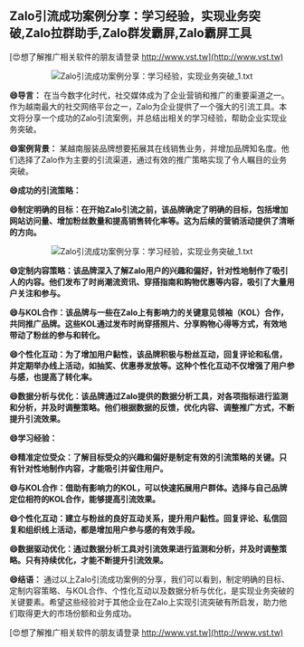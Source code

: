 ## **Zalo引流成功案例分享：学习经验，实现业务突破,Zalo拉群助手,Zalo群发霸屏,Zalo霸屏工具**

[😍想了解推广相关软件的朋友请登录 http://www.vst.tw](http://www.vst.tw)

 <center><img src="https://vst.tw/MP4/tuiguang/png/7.png" alt="Zalo引流成功案例分享：学习经验，实现业务突破_1.txt"></center>

**😄导言：**
在当今数字化时代，社交媒体成为了企业营销和推广的重要渠道之一。作为越南最大的社交网络平台之一，Zalo为企业提供了一个强大的引流工具。本文将分享一个成功的Zalo引流案例，并总结出相关的学习经验，帮助企业实现业务突破。

**😄案例背景：**
某越南服装品牌想要拓展其在线销售业务，并增加品牌知名度。他们选择了Zalo作为主要的引流渠道，通过有效的推广策略实现了令人瞩目的业务突破。

**😄成功的引流策略：**

**😄制定明确的目标：在开始Zalo引流之前，该品牌确定了明确的目标，包括增加网站访问量、增加粉丝数量和提高销售转化率等。这为后续的营销活动提供了清晰的方向。**

 <center><img src="https://vst.tw/MP4/tuiguang/png/2.png" alt="Zalo引流成功案例分享：学习经验，实现业务突破_1.txt"></center>

**😄定制内容策略：该品牌深入了解Zalo用户的兴趣和偏好，针对性地制作了吸引人的内容。他们发布了时尚潮流资讯、穿搭指南和购物优惠等内容，吸引了大量用户关注和参与。**

**😄与KOL合作：该品牌与一些在Zalo上有影响力的关键意见领袖（KOL）合作，共同推广品牌。这些KOL通过发布时尚穿搭照片、分享购物心得等方式，有效地带动了粉丝的参与和转化。**

**😄个性化互动：为了增加用户黏性，该品牌积极与粉丝互动，回复评论和私信，并定期举办线上活动，如抽奖、优惠券发放等。这种个性化互动不仅增强了用户参与感，也提高了转化率。**

**😄数据分析与优化：该品牌通过Zalo提供的数据分析工具，对各项指标进行监测和分析，并及时调整策略。他们根据数据的反馈，优化内容、调整推广方式，不断提升引流效果。**

**😄学习经验：**

**😄精准定位受众：了解目标受众的兴趣和偏好是制定有效的引流策略的关键。只有针对性地制作内容，才能吸引并留住用户。**

**😄与KOL合作：借助有影响力的KOL，可以快速拓展用户群体。选择与自己品牌定位相符的KOL合作，能够提高引流效果。**

**😄个性化互动：建立与粉丝的良好互动关系，提升用户黏性。回复评论、私信回复和组织线上活动，都是增加用户参与感的有效手段。**

**😄数据驱动优化：通过数据分析工具对引流效果进行监测和分析，并及时调整策略。只有持续优化，才能不断提升引流效果。**

**😄结语：**
通过以上Zalo引流成功案例的分享，我们可以看到，制定明确的目标、定制内容策略、与KOL合作、个性化互动以及数据分析与优化，是实现业务突破的关键要素。希望这些经验对于其他企业在Zalo上实现引流突破有所启发，助力他们取得更大的市场份额和业务成功。

[😍想了解推广相关软件的朋友请登录 http://www.vst.tw](http://www.vst.tw)



